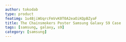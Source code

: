 ```yaml
---
author: tokodab
type: product
featimg: 1u4BjiWUqrcFmVvK0T0A2eaOiKQpBZyaF
title: The Chainsmokers Poster Samsung Galaxy S9 Case
tags: [samsung, galaxy, s9]
category: [samsung]
---
```


